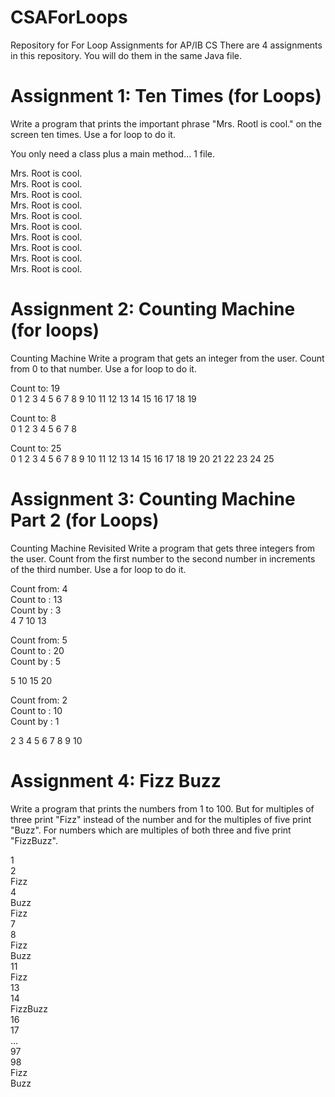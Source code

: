 # CSAForLoops
Repository for For Loop Assignments for AP/IB CS
There are 4 assignments in this repository.
You will do them in the same Java file.

# Assignment 1: Ten Times (for Loops)

Write a program that prints the important phrase "Mrs. Rootl is cool." on the screen ten times. Use a for loop to do it.

You only need a class plus a main method... 1 file.

Mrs. Root is cool. <br>
Mrs. Root is cool. <br>
Mrs. Root is cool. <br>
Mrs. Root is cool. <br>
Mrs. Root is cool. <br>
Mrs. Root is cool. <br>
Mrs. Root is cool. <br>
Mrs. Root is cool. <br>
Mrs. Root is cool. <br>
Mrs. Root is cool. <br>

# Assignment 2: Counting Machine (for loops)
Counting Machine
Write a program that gets an integer from the user. Count from 0 to that number. Use a for loop to do it.

Count to: 19 <br>
0 1 2 3 4 5 6 7 8 9 10 11 12 13 14 15 16 17 18 19 <br>
 
Count to: 8 <br>
0 1 2 3 4 5 6 7 8 <br>

Count to: 25 <br>
0 1 2 3 4 5 6 7 8 9 10 11 12 13 14 15 16 17 18 19 20 21 22 23 24 25 <br>

# Assignment 3: Counting Machine Part 2 (for Loops)
Counting Machine Revisited
Write a program that gets three integers from the user. Count from the first number to the second number in increments of the third number. Use a for loop to do it.

Count from: 4 <br>
Count to  : 13 <br>
Count by  : 3 <br>
4 7 10 13 <br>

Count from: 5 <br>
Count to  : 20 <br>
Count by  : 5 <br>

5 10 15 20 <br>
 

Count from: 2 <br>
Count to  : 10 <br>
Count by  : 1 <br>

2 3 4 5 6 7 8 9 10 <br>

# Assignment 4: Fizz Buzz
Write a program that prints the numbers from 1 to 100. But for multiples of three print "Fizz" instead of the number and for the multiples of five print "Buzz". For numbers which are multiples of both three and five print "FizzBuzz".

1 <br>
2 <br>
Fizz <br>
4 <br>
Buzz <br>
Fizz <br>
7 <br>
8 <br>
Fizz <br>
Buzz <br>
11 <br>
Fizz <br>
13 <br>
14 <br>
FizzBuzz <br>
16 <br>
17 <br>
... <br>
97 <br>
98 <br>
Fizz <br>
Buzz <br>
